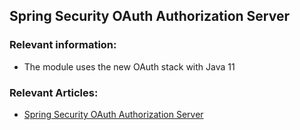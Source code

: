 ## Spring Security OAuth Authorization Server

### Relevant information:

- The module uses the new OAuth stack with Java 11
    
### Relevant Articles:

- [Spring Security OAuth Authorization Server](https://www.baeldung.com/spring-security-oauth-auth-server)
